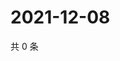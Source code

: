 # 2021-12-08

共 0 条

<!-- BEGIN WEIBO -->
<!-- 最后更新时间 Wed Dec 08 2021 15:00:46 GMT+0800 (China Standard Time) -->

<!-- END WEIBO -->
